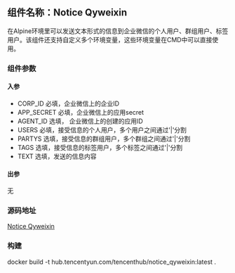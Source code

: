 ## 组件名称：Notice Qyweixin

在Alpine环境里可以发送文本形式的信息到企业微信的个人用户、群组用户、标签用户。该组件还支持自定义多个环境变量，这些环境变量在CMD中可以直接使用。

### 组件参数

#### 入参

* CORP_ID 必填，企业微信上的企业ID
* APP_SECRET 必填，企业微信上的应用secret
* AGENT_ID 选填， 企业微信上的创建的应用ID
* USERS 必填，接受信息的个人用户，多个用户之间通过'|'分割
* PARTYS 选填，接受信息的群组用户，多个群组之间通过'|'分割
* TAGS 选填，接受信息的标签用户，多个标签之间通过'|'分割
* TEXT 选填，发送的信息内容

#### 出参

无

### 源码地址

[Notice Qyweixin](https://github.com/coderwangke/workflow-components)

### 构建

docker build -t hub.tencentyun.com/tencenthub/notice_qyweixin:latest .